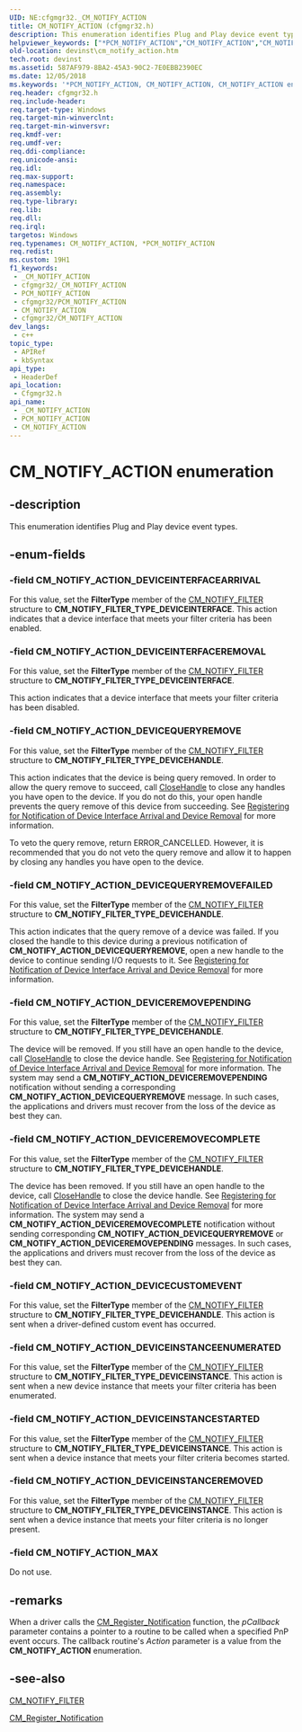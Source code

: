 ```yaml
---
UID: NE:cfgmgr32._CM_NOTIFY_ACTION
title: CM_NOTIFY_ACTION (cfgmgr32.h)
description: This enumeration identifies Plug and Play device event types.
helpviewer_keywords: ["*PCM_NOTIFY_ACTION","CM_NOTIFY_ACTION","CM_NOTIFY_ACTION enumeration [Device and Driver Installation]","CM_NOTIFY_ACTION_DEVICECUSTOMEVENT","CM_NOTIFY_ACTION_DEVICEINSTANCEENUMERATED","CM_NOTIFY_ACTION_DEVICEINSTANCEREMOVED","CM_NOTIFY_ACTION_DEVICEINSTANCESTARTED","CM_NOTIFY_ACTION_DEVICEINTERFACEARRIVAL","CM_NOTIFY_ACTION_DEVICEINTERFACEREMOVAL","CM_NOTIFY_ACTION_DEVICEQUERYREMOVE","CM_NOTIFY_ACTION_DEVICEQUERYREMOVEFAILED","CM_NOTIFY_ACTION_DEVICEREMOVECOMPLETE","CM_NOTIFY_ACTION_DEVICEREMOVEPENDING","CM_NOTIFY_ACTION_MAX","cfgmgr32/CM_NOTIFY_ACTION","cfgmgr32/CM_NOTIFY_ACTION_DEVICECUSTOMEVENT","cfgmgr32/CM_NOTIFY_ACTION_DEVICEINSTANCEENUMERATED","cfgmgr32/CM_NOTIFY_ACTION_DEVICEINSTANCEREMOVED","cfgmgr32/CM_NOTIFY_ACTION_DEVICEINSTANCESTARTED","cfgmgr32/CM_NOTIFY_ACTION_DEVICEINTERFACEARRIVAL","cfgmgr32/CM_NOTIFY_ACTION_DEVICEINTERFACEREMOVAL","cfgmgr32/CM_NOTIFY_ACTION_DEVICEQUERYREMOVE","cfgmgr32/CM_NOTIFY_ACTION_DEVICEQUERYREMOVEFAILED","cfgmgr32/CM_NOTIFY_ACTION_DEVICEREMOVECOMPLETE","cfgmgr32/CM_NOTIFY_ACTION_DEVICEREMOVEPENDING","cfgmgr32/CM_NOTIFY_ACTION_MAX","devinst.cm_notify_action"]
old-location: devinst\cm_notify_action.htm
tech.root: devinst
ms.assetid: 587AF979-8BA2-45A3-90C2-7E0EBB2390EC
ms.date: 12/05/2018
ms.keywords: '*PCM_NOTIFY_ACTION, CM_NOTIFY_ACTION, CM_NOTIFY_ACTION enumeration [Device and Driver Installation], CM_NOTIFY_ACTION_DEVICECUSTOMEVENT, CM_NOTIFY_ACTION_DEVICEINSTANCEENUMERATED, CM_NOTIFY_ACTION_DEVICEINSTANCEREMOVED, CM_NOTIFY_ACTION_DEVICEINSTANCESTARTED, CM_NOTIFY_ACTION_DEVICEINTERFACEARRIVAL, CM_NOTIFY_ACTION_DEVICEINTERFACEREMOVAL, CM_NOTIFY_ACTION_DEVICEQUERYREMOVE, CM_NOTIFY_ACTION_DEVICEQUERYREMOVEFAILED, CM_NOTIFY_ACTION_DEVICEREMOVECOMPLETE, CM_NOTIFY_ACTION_DEVICEREMOVEPENDING, CM_NOTIFY_ACTION_MAX, cfgmgr32/CM_NOTIFY_ACTION, cfgmgr32/CM_NOTIFY_ACTION_DEVICECUSTOMEVENT, cfgmgr32/CM_NOTIFY_ACTION_DEVICEINSTANCEENUMERATED, cfgmgr32/CM_NOTIFY_ACTION_DEVICEINSTANCEREMOVED, cfgmgr32/CM_NOTIFY_ACTION_DEVICEINSTANCESTARTED, cfgmgr32/CM_NOTIFY_ACTION_DEVICEINTERFACEARRIVAL, cfgmgr32/CM_NOTIFY_ACTION_DEVICEINTERFACEREMOVAL, cfgmgr32/CM_NOTIFY_ACTION_DEVICEQUERYREMOVE, cfgmgr32/CM_NOTIFY_ACTION_DEVICEQUERYREMOVEFAILED, cfgmgr32/CM_NOTIFY_ACTION_DEVICEREMOVECOMPLETE, cfgmgr32/CM_NOTIFY_ACTION_DEVICEREMOVEPENDING, cfgmgr32/CM_NOTIFY_ACTION_MAX, devinst.cm_notify_action'
req.header: cfgmgr32.h
req.include-header: 
req.target-type: Windows
req.target-min-winverclnt: 
req.target-min-winversvr: 
req.kmdf-ver: 
req.umdf-ver: 
req.ddi-compliance: 
req.unicode-ansi: 
req.idl: 
req.max-support: 
req.namespace: 
req.assembly: 
req.type-library: 
req.lib: 
req.dll: 
req.irql: 
targetos: Windows
req.typenames: CM_NOTIFY_ACTION, *PCM_NOTIFY_ACTION
req.redist: 
ms.custom: 19H1
f1_keywords:
 - _CM_NOTIFY_ACTION
 - cfgmgr32/_CM_NOTIFY_ACTION
 - PCM_NOTIFY_ACTION
 - cfgmgr32/PCM_NOTIFY_ACTION
 - CM_NOTIFY_ACTION
 - cfgmgr32/CM_NOTIFY_ACTION
dev_langs:
 - c++
topic_type:
 - APIRef
 - kbSyntax
api_type:
 - HeaderDef
api_location:
 - Cfgmgr32.h
api_name:
 - _CM_NOTIFY_ACTION
 - PCM_NOTIFY_ACTION
 - CM_NOTIFY_ACTION
---
```


# CM_NOTIFY_ACTION enumeration


## -description

This enumeration identifies Plug and Play device event types.

## -enum-fields

### -field CM_NOTIFY_ACTION_DEVICEINTERFACEARRIVAL

For this value, set the <b>FilterType</b> member of the <a href="/windows/desktop/api/cfgmgr32/ns-cfgmgr32-cm_notify_filter">CM_NOTIFY_FILTER</a> structure
 to <b>CM_NOTIFY_FILTER_TYPE_DEVICEINTERFACE</b>.  This action indicates that a device interface that meets your filter criteria has been enabled.

### -field CM_NOTIFY_ACTION_DEVICEINTERFACEREMOVAL

For this value, set the <b>FilterType</b> member of the <a href="/windows/desktop/api/cfgmgr32/ns-cfgmgr32-cm_notify_filter">CM_NOTIFY_FILTER</a> structure
 to <b>CM_NOTIFY_FILTER_TYPE_DEVICEINTERFACE</b>.

  This action indicates that a device interface that meets your filter criteria has been disabled.

### -field CM_NOTIFY_ACTION_DEVICEQUERYREMOVE

For this value, set the <b>FilterType</b> member of the <a href="/windows/desktop/api/cfgmgr32/ns-cfgmgr32-cm_notify_filter">CM_NOTIFY_FILTER</a> structure
 to <b>CM_NOTIFY_FILTER_TYPE_DEVICEHANDLE</b>.

  This action indicates that the device is being query removed.  In order to allow the query remove to succeed, call <a href="/windows/desktop/api/handleapi/nf-handleapi-closehandle">CloseHandle</a> to close any handles you have open to the device. If you do not do this, your open handle prevents the query remove of this device from succeeding.  See <a href="/windows-hardware/drivers/install/registering-for-notification-of-device-interface-arrival-and-device-removal">Registering for Notification of Device Interface Arrival and Device Removal</a> for more information.

To veto the query remove, return ERROR_CANCELLED.  However, it is recommended that you do not veto the query remove and allow it to happen by closing any handles you have open to the device.

### -field CM_NOTIFY_ACTION_DEVICEQUERYREMOVEFAILED

For this value, set the <b>FilterType</b> member of the <a href="/windows/desktop/api/cfgmgr32/ns-cfgmgr32-cm_notify_filter">CM_NOTIFY_FILTER</a> structure
 to <b>CM_NOTIFY_FILTER_TYPE_DEVICEHANDLE</b>.

 This action indicates that the query remove of a device was failed.  If you closed the handle to this device during a previous notification of <b>CM_NOTIFY_ACTION_DEVICEQUERYREMOVE</b>, open a new handle to the device to continue sending I/O requests to it.  See <a href="/windows-hardware/drivers/install/registering-for-notification-of-device-interface-arrival-and-device-removal">Registering for Notification of Device Interface Arrival and Device Removal</a> for more information.

### -field CM_NOTIFY_ACTION_DEVICEREMOVEPENDING

For this value, set the <b>FilterType</b> member of the <a href="/windows/desktop/api/cfgmgr32/ns-cfgmgr32-cm_notify_filter">CM_NOTIFY_FILTER</a> structure
 to <b>CM_NOTIFY_FILTER_TYPE_DEVICEHANDLE</b>.

The device will be removed.  If you still have an open handle to the device, call <a href="/windows/desktop/api/handleapi/nf-handleapi-closehandle">CloseHandle</a> to close the device handle. See <a href="/windows-hardware/drivers/install/registering-for-notification-of-device-interface-arrival-and-device-removal">Registering for Notification of Device Interface Arrival and Device Removal</a> for more information. The system may send a <b>CM_NOTIFY_ACTION_DEVICEREMOVEPENDING</b> notification without sending a corresponding <b>CM_NOTIFY_ACTION_DEVICEQUERYREMOVE</b> message.  In such cases, the applications and drivers must recover from the loss of the device as best they can.

### -field CM_NOTIFY_ACTION_DEVICEREMOVECOMPLETE

For this value, set the <b>FilterType</b> member of the <a href="/windows/desktop/api/cfgmgr32/ns-cfgmgr32-cm_notify_filter">CM_NOTIFY_FILTER</a> structure
 to <b>CM_NOTIFY_FILTER_TYPE_DEVICEHANDLE</b>.

The device has been removed.  If you still have an open handle to the device, call <a href="/windows/desktop/api/handleapi/nf-handleapi-closehandle">CloseHandle</a> to close the device handle. See <a href="/windows-hardware/drivers/install/registering-for-notification-of-device-interface-arrival-and-device-removal">Registering for Notification of Device Interface Arrival and Device Removal</a> for more information.  The system may send a <b>CM_NOTIFY_ACTION_DEVICEREMOVECOMPLETE</b> notification without sending corresponding <b>CM_NOTIFY_ACTION_DEVICEQUERYREMOVE</b> or <b>CM_NOTIFY_ACTION_DEVICEREMOVEPENDING</b> messages.  In such cases, the applications and drivers must recover from the loss of the device as best they can.

### -field CM_NOTIFY_ACTION_DEVICECUSTOMEVENT

For this value, set the <b>FilterType</b> member of the <a href="/windows/desktop/api/cfgmgr32/ns-cfgmgr32-cm_notify_filter">CM_NOTIFY_FILTER</a> structure
 to <b>CM_NOTIFY_FILTER_TYPE_DEVICEHANDLE</b>. This action is sent when a driver-defined custom event has occurred.

### -field CM_NOTIFY_ACTION_DEVICEINSTANCEENUMERATED

For this value, set the <b>FilterType</b> member of the <a href="/windows/desktop/api/cfgmgr32/ns-cfgmgr32-cm_notify_filter">CM_NOTIFY_FILTER</a> structure
 to <b>CM_NOTIFY_FILTER_TYPE_DEVICEINSTANCE</b>. This action is sent when a new device instance that meets your filter criteria has been enumerated.

### -field CM_NOTIFY_ACTION_DEVICEINSTANCESTARTED

For this value, set the <b>FilterType</b> member of the <a href="/windows/desktop/api/cfgmgr32/ns-cfgmgr32-cm_notify_filter">CM_NOTIFY_FILTER</a> structure
 to <b>CM_NOTIFY_FILTER_TYPE_DEVICEINSTANCE</b>. This action is sent when a device instance that meets your filter criteria becomes started.

### -field CM_NOTIFY_ACTION_DEVICEINSTANCEREMOVED

For this value, set the <b>FilterType</b> member of the <a href="/windows/desktop/api/cfgmgr32/ns-cfgmgr32-cm_notify_filter">CM_NOTIFY_FILTER</a> structure
 to <b>CM_NOTIFY_FILTER_TYPE_DEVICEINSTANCE</b>. This action is sent when a device instance that meets your filter criteria is no longer present.

### -field CM_NOTIFY_ACTION_MAX

Do not use.

## -remarks

When a driver calls the <a href="/windows/desktop/api/cfgmgr32/nf-cfgmgr32-cm_register_notification">CM_Register_Notification</a> function, the <i>pCallback</i> parameter contains a pointer to a routine to be called when a specified PnP event occurs.  The callback routine's <i>Action</i> parameter is a value from the <b>CM_NOTIFY_ACTION</b> enumeration.

## -see-also

<a href="/windows/desktop/api/cfgmgr32/ns-cfgmgr32-cm_notify_filter">CM_NOTIFY_FILTER</a>



<a href="/windows/desktop/api/cfgmgr32/nf-cfgmgr32-cm_register_notification">CM_Register_Notification</a>

